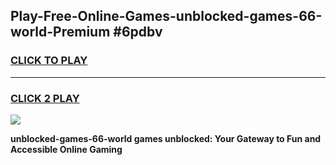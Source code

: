 
## Play-Free-Online-Games-unblocked-games-66-world-Premium #6pdbv
<h3>
<a href="https://premium.freeplayer.one?title=unblocked-games-66-world&ref=8M">CLICK TO PLAY</a></h3>
<hr>

<h3>
<a href="https://premium.freeplayer.one?title=unblocked-games-66-world&ref=8M">CLICK 2 PLAY</a>
  
</h3>

<a href="https://premium.freeplayer.one?title=unblocked-games-66-world&ref=8M"><img src="https://clearcache.store/games.png"></a>


**unblocked-games-66-world games unblocked: Your Gateway to Fun and Accessible Online Gaming**

